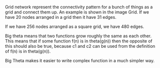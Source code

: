 Grid network represent the connectivity pattern for a bunch of things as a grid and connect them up.
An example is shown in the image Grid. If we have 20 nodes arranged in a grid then it have 31 edges.

If we have 256 nodes arranged as a square grid, we have 480 edges.

Big theta means that two functions grow roughly the same as each other. This means that if some 
function f(n) is in theta(g(n)) then the opposite of this should also be true, because c1 and c2 can be used from 
the definition of f(n) is in theta(g(n)).

Big Theta makes it easier to write complex function in a much simpler way. 